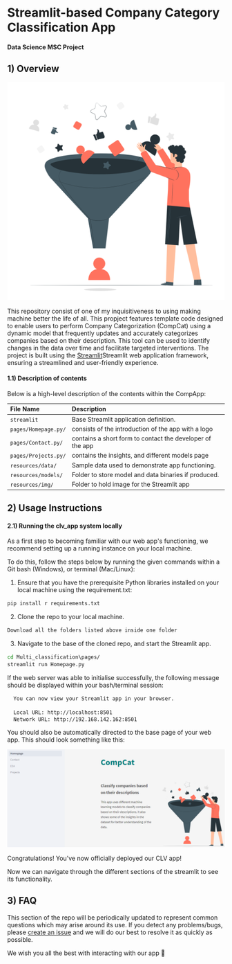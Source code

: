# Streamlit-based Company Category Classification App 
#### Data Science MSC Project

## 1) Overview

![CompCat](resources/imgs/Filter-pana.png)

This repository consist of one of my inquisitiveness to using making machine better the life of all. This propject features template code designed to enable users to perform Company Categorization (CompCat) using a dynamic model that frequently updates and accurately categorizes companies based on their description. This tool can be used to identify changes in the data over time and facilitate targeted interventions. The project is built using the [Streamlit](https://www.streamlit.io/)Streamlit web application framework, ensuring a streamlined and user-friendly experience.


#### 1.1) Description of contents

Below is a high-level description of the contents within the CompApp:

| File Name                             | Description                                                       |
| :---------------------                | :--------------------                                             |
| `streamlit`                           | Base Streamlit application definition.                             |
| `pages/Homepage.py/`                  | consists of the introduction of the app with a logo        | 
| `pages/Contact.py/`                   | contains a short form to contact the developer of the app         |
| `pages/Projects.py/`                  | contains the insights, and different models page         |
| `resources/data/`                     | Sample data used to demonstrate app functioning.                  |
| `resources/models/`                   | Folder to store model and data binaries if produced.              |
| `resources/img/`                      | Folder to hold image for the Streamlit app |

## 2) Usage Instructions


#### 2.1) Running the clv_app system locally

As a first step to becoming familiar with our web app's functioning, we recommend setting up a running instance on your local machine.

To do this, follow the steps below by running the given commands within a Git bash (Windows), or terminal (Mac/Linux):

 1. Ensure that you have the prerequisite Python libraries installed on your local machine using the requirement.txt:

 ```bash
 pip install r requirements.txt
 ```

 2. Clone the repo to your local machine.

 ```bash
 Download all the folders listed above inside one folder
 ```  

 3. Navigate to the base of the cloned repo, and start the Streamlit app.

 ```bash
 cd Multi_classification\pages/
 streamlit run Homepage.py
 ```

 If the web server was able to initialise successfully, the following message should be displayed within your bash/terminal session:

```
  You can now view your Streamlit app in your browser.

  Local URL: http://localhost:8501
  Network URL: http://192.168.142.162:8501
```

You should also be automatically directed to the base page of your web app. This should look something like this:

![Streamlit base page](resources/imgs/view_page.png)

Congratulations! You've now officially deployed our CLV app!

Now we can navigate through the different sections of the streamlit to see its functionality.  


## 3) FAQ

This section of the repo will be periodically updated to represent common questions which may arise around its use. If you detect any problems/bugs, please [create an issue](https://help.github.com/en/github/managing-your-work-on-github/creating-an-issue) and we will do our best to resolve it as quickly as possible.

We wish you all the best with interacting with our app :rocket:

